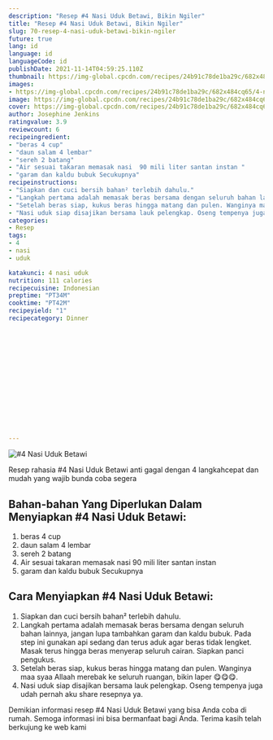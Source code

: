 ```yaml
---
description: "Resep #4 Nasi Uduk Betawi, Bikin Ngiler"
title: "Resep #4 Nasi Uduk Betawi, Bikin Ngiler"
slug: 70-resep-4-nasi-uduk-betawi-bikin-ngiler
future: true
lang: id
language: id
languageCode: id
publishDate: 2021-11-14T04:59:25.110Z 
thumbnail: https://img-global.cpcdn.com/recipes/24b91c78de1ba29c/682x484cq65/4-nasi-uduk-betawi-foto-resep-utama.webp
images:
- https://img-global.cpcdn.com/recipes/24b91c78de1ba29c/682x484cq65/4-nasi-uduk-betawi-foto-resep-utama.webp
image: https://img-global.cpcdn.com/recipes/24b91c78de1ba29c/682x484cq65/4-nasi-uduk-betawi-foto-resep-utama.webp
cover: https://img-global.cpcdn.com/recipes/24b91c78de1ba29c/682x484cq65/4-nasi-uduk-betawi-foto-resep-utama.webp
author: Josephine Jenkins
ratingvalue: 3.9
reviewcount: 6
recipeingredient:
- "beras 4 cup"
- "daun salam 4 lembar"
- "sereh 2 batang"
- "Air sesuai takaran memasak nasi  90 mili liter santan instan "
- "garam dan kaldu bubuk Secukupnya"
recipeinstructions:
- "Siapkan dan cuci bersih bahan² terlebih dahulu."
- "Langkah pertama adalah memasak beras bersama dengan seluruh bahan lainnya, jangan lupa tambahkan garam dan kaldu bubuk. Pada step ini gunakan api sedang dan terus aduk agar beras tidak lengket. Masak terus hingga beras menyerap seluruh cairan. Siapkan panci pengukus."
- "Setelah beras siap, kukus beras hingga matang dan pulen. Wanginya maa syaa Allaah merebak ke seluruh ruangan, bikin laper 😋😋😋."
- "Nasi uduk siap disajikan bersama lauk pelengkap. Oseng tempenya juga udah pernah aku share resepnya ya."
categories:
- Resep
tags:
- 4
- nasi
- uduk

katakunci: 4 nasi uduk 
nutrition: 111 calories
recipecuisine: Indonesian
preptime: "PT34M"
cooktime: "PT42M"
recipeyield: "1"
recipecategory: Dinner


     
    
    
    
    
    
    
    
    
    
    
      
    
---
```



![#4 Nasi Uduk Betawi](https://img-global.cpcdn.com/recipes/24b91c78de1ba29c/682x484cq65/4-nasi-uduk-betawi-foto-resep-utama.webp)

Resep rahasia #4 Nasi Uduk Betawi  anti gagal dengan 4 langkahcepat dan mudah yang wajib bunda coba segera

<!--inarticleads1-->

## Bahan-bahan Yang Diperlukan Dalam Menyiapkan #4 Nasi Uduk Betawi:

1. beras 4 cup
1. daun salam 4 lembar
1. sereh 2 batang
1. Air sesuai takaran memasak nasi  90 mili liter santan instan 
1. garam dan kaldu bubuk Secukupnya



<!--inarticleads2-->

## Cara Menyiapkan #4 Nasi Uduk Betawi:

1. Siapkan dan cuci bersih bahan² terlebih dahulu.
1. Langkah pertama adalah memasak beras bersama dengan seluruh bahan lainnya, jangan lupa tambahkan garam dan kaldu bubuk. Pada step ini gunakan api sedang dan terus aduk agar beras tidak lengket. Masak terus hingga beras menyerap seluruh cairan. Siapkan panci pengukus.
1. Setelah beras siap, kukus beras hingga matang dan pulen. Wanginya maa syaa Allaah merebak ke seluruh ruangan, bikin laper 😋😋😋.
1. Nasi uduk siap disajikan bersama lauk pelengkap. Oseng tempenya juga udah pernah aku share resepnya ya.




Demikian informasi  resep #4 Nasi Uduk Betawi   yang bisa Anda coba di rumah. Semoga informasi ini bisa bermanfaat bagi Anda. Terima kasih telah berkujung ke web kami
